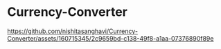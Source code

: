 # Currency-Converter
https://github.com/nishitasanghavi/Currency-Converter/assets/160715345/2c9659bd-c138-49f8-a1aa-07376890f89e
